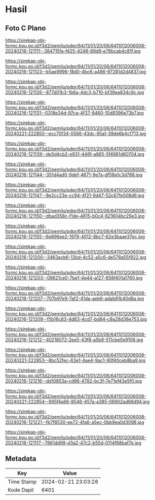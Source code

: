 # Hasil

## Foto C Plano

https://sirekap-obj-formc.kpu.go.id/f3d2/pemilu/pdpr/64/11/01/20/06/6411012006008-20240216-121111--384715fa-f425-4248-89d9-e78bcab4c81f.jpg

https://sirekap-obj-formc.kpu.go.id/f3d2/pemilu/pdpr/64/11/01/20/06/6411012006008-20240216-121123--b5ae9996-18d0-4bc6-a486-97281d2d4837.jpg

https://sirekap-obj-formc.kpu.go.id/f3d2/pemilu/pdpr/64/11/01/20/06/6411012006008-20240216-121126--877d01b3-1b6a-4dc3-b710-bf39ea834c9c.jpg

https://sirekap-obj-formc.kpu.go.id/f3d2/pemilu/pdpr/64/11/01/20/06/6411012006008-20240216-121131--0318e34d-97ca-4f37-8460-10d9396e73b7.jpg

https://sirekap-obj-formc.kpu.go.id/f3d2/pemilu/pdpr/64/11/01/20/06/6411012006008-20240221-222850--ecc70f34-0566-43dc-95a1-39de6b4cf713.jpg

https://sirekap-obj-formc.kpu.go.id/f3d2/pemilu/pdpr/64/11/01/20/06/6411012006008-20240216-121139--de5d4cb2-e931-446f-a865-5f4981d60704.jpg

https://sirekap-obj-formc.kpu.go.id/f3d2/pemilu/pdpr/64/11/01/20/06/6411012006008-20240216-121144--351d4ad0-9def-4671-9e7a-df58e1c3d788.jpg

https://sirekap-obj-formc.kpu.go.id/f3d2/pemilu/pdpr/64/11/01/20/06/6411012006008-20240216-121147--8e2cc23e-cc94-4f21-9d47-52c67fe508d9.jpg

https://sirekap-obj-formc.kpu.go.id/f3d2/pemilu/pdpr/64/11/01/20/06/6411012006008-20240216-121150--dbad358c-f1de-4615-b0c4-621604bc29e3.jpg

https://sirekap-obj-formc.kpu.go.id/f3d2/pemilu/pdpr/64/11/01/20/06/6411012006008-20240216-121155--6e896ee2-1979-4012-8bc7-62e3baae37ec.jpg

https://sirekap-obj-formc.kpu.go.id/f3d2/pemilu/pdpr/64/11/01/20/06/6411012006008-20240216-121200--3463acb6-12bd-4c52-a5c6-de578a55f922.jpg

https://sirekap-obj-formc.kpu.go.id/f3d2/pemilu/pdpr/64/11/01/20/06/6411012006008-20240216-121203--09621ce0-7be1-4e44-a127-658f401a1760.jpg

https://sirekap-obj-formc.kpu.go.id/f3d2/pemilu/pdpr/64/11/01/20/06/6411012006008-20240216-121207--707b97e9-7af2-41da-aeb6-adab81b40d8a.jpg

https://sirekap-obj-formc.kpu.go.id/f3d2/pemilu/pdpr/64/11/01/20/06/6411012006008-20240216-121209--f5b16c83-4d83-4cd7-bd84-c8a28d38e753.jpg

https://sirekap-obj-formc.kpu.go.id/f3d2/pemilu/pdpr/64/11/01/20/06/6411012006008-20240216-121212--40218072-2ee5-43f8-a5b9-511cbe0e9106.jpg

https://sirekap-obj-formc.kpu.go.id/f3d2/pemilu/pdpr/64/11/01/20/06/6411012006008-20240221-222853--8bc52fec-63e1-4ae4-9ac1-90f40ceb8ba9.jpg

https://sirekap-obj-formc.kpu.go.id/f3d2/pemilu/pdpr/64/11/01/20/06/6411012006008-20240216-121216--dd10853a-cd98-4782-bc3f-7e71ef43e5f0.jpg

https://sirekap-obj-formc.kpu.go.id/f3d2/pemilu/pdpr/64/11/01/20/06/6411012006008-20240221-222854--995f4a66-8546-457a-a385-06902ad68d94.jpg

https://sirekap-obj-formc.kpu.go.id/f3d2/pemilu/pdpr/64/11/01/20/06/6411012006008-20240216-121221--fb7f8530-ee72-4fa6-a5ec-0bb9ea0d3098.jpg

https://sirekap-obj-formc.kpu.go.id/f3d2/pemilu/pdpr/64/11/01/20/06/6411012006008-20240216-121117--7861dd99-d3a2-47c2-b55d-0114f68baf7e.jpg


## Metadata

| Key        | Value               |
| ---------- | ------------------- |
| Time Stamp | 2024-02-21 23:03:28 |
| Kode Dapil | 6401                |



